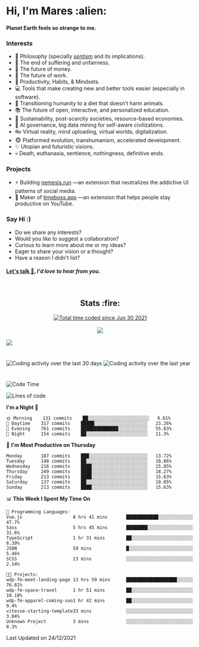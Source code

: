 <h1>Hi, I'm Mares :alien:</h1>

#### Planet Earth feels so strange to me.

### **Interests**

- 🌊 Philosophy (specially [_sentism_][sentismmedium] and its implications).
- 🎯 The end of suffering and unfairness.
- 💸 The future of money.
- 💼 The future of work.
- 🧠 Productivity, Habits, & Mindsets.
- 💻 Tools that make creating new and better tools easier (especially in software).
- 🥗 Transitioning humanity to a diet that doesn't harm animals.
- 📚 The future of open, interactive, and personalized education.
- 🌱 Sustainability, post-scarcity societies, resource-based economies.
- 🤖 AI governance, big data mining for self-aware civilizations.
- 👓 Virtual reality, mind uploading, virtual worlds, digitalization.
- 🐵 Platformed evolution, transhumanism, accelerated development.
- ✨ Utopian and futuristic visions.
- 💀 Death, euthanasia, sentience, nothingness, definitive ends.


### **Projects**

- ⚡ Building [nemesis.run](https://nemesis.run) —an extension that neutralizes the addictive UI patterns of social media.
- 💎 Maker of [timeboss.app](https://timeboss.app) —an extension that helps people stay productive on YouTube.


### **Say Hi :)**

- Do we share any interests?
- Would you like to suggest a collaboration?
- Curious to learn more about me or my ideas?
- Eager to share your vision or a thought?
- Have a reason I didn't list?

#### [Let's talk :wave:.](mailto:mareszhar@gmail.com) _I'd love to hear from you_.

[sentismmedium]: https://medium.com/@mareszhar/born-a-prisoner-a-reflection-about-life-its-struggles-and-a-plan-to-escape-d8566ce9b026

<br>

<h2 align="center">Stats :fire:</h2>

<div align="center">
  <a href="https://wakatime.com/@cfdc0e0d-4860-4b62-9ff0-cb659185525e">
    <img src="https://wakatime.com/badge/user/cfdc0e0d-4860-4b62-9ff0-cb659185525e.svg" alt="Total time coded since Jun 30 2021" />
  </a>
</div>

<br>

<div align="center">
  <img src="https://github-readme-streak-stats.herokuapp.com?user=mareszhar&theme=black-ice&hide_border=true&stroke=FFFFFF15&ring=DF8FFE&fire=DF8FFE&currStreakLabel=DF8FFE&background=1A232A&currStreakNum=86FFAB&dates=B1AAB3FF">
</div>

<!-- Add or remove this: &dates=B1AAB3FF at the end of the streak stats URL if they get bugged and aren't updating -->

<br>

<img src="https://activity-graph.herokuapp.com/graph?username=mareszhar&theme=nord&bg_color=00000000&color=979797&line=DF8FFE&point=00000000&area=true&hide_border=true">

<br>

<h1></h1>

<img src="https://wakatime.com/share/@mares/5df0ff02-9c79-41b4-b540-51dc9c65a57b.svg" alt="Coding activity over the last 30 days" />
<img src="https://wakatime.com/share/@mares/ea89ba71-f374-40af-930c-e0655909fe37.svg" alt="Coding activity over the last year" />

<h1></h1>

<!--START_SECTION:waka-->
![Code Time](http://img.shields.io/badge/Code%20Time-395%20hrs%206%20mins-blue)

![Lines of code](https://img.shields.io/badge/From%20Hello%20World%20I%27ve%20Written-124%20Thousand%20lines%20of%20code-blue)

**I'm a Night 🦉** 

```text
🌞 Morning    131 commits    ██░░░░░░░░░░░░░░░░░░░░░░░   9.61% 
🌆 Daytime    317 commits    █████░░░░░░░░░░░░░░░░░░░░   23.26% 
🌃 Evening    761 commits    ██████████████░░░░░░░░░░░   55.83% 
🌙 Night      154 commits    ██░░░░░░░░░░░░░░░░░░░░░░░   11.3%

```
📅 **I'm Most Productive on Thursday** 

```text
Monday       187 commits    ███░░░░░░░░░░░░░░░░░░░░░░   13.72% 
Tuesday      148 commits    ██░░░░░░░░░░░░░░░░░░░░░░░   10.86% 
Wednesday    216 commits    ████░░░░░░░░░░░░░░░░░░░░░   15.85% 
Thursday     249 commits    ████░░░░░░░░░░░░░░░░░░░░░   18.27% 
Friday       213 commits    ████░░░░░░░░░░░░░░░░░░░░░   15.63% 
Saturday     137 commits    ██░░░░░░░░░░░░░░░░░░░░░░░   10.05% 
Sunday       213 commits    ████░░░░░░░░░░░░░░░░░░░░░   15.63%

```


📊 **This Week I Spent My Time On** 

```text
💬 Programming Languages: 
Vue.js                   8 hrs 41 mins       ████████████░░░░░░░░░░░░░   47.7% 
Sass                     5 hrs 45 mins       ████████░░░░░░░░░░░░░░░░░   31.6% 
TypeScript               1 hr 31 mins        ██░░░░░░░░░░░░░░░░░░░░░░░   8.39% 
JSON                     59 mins             █░░░░░░░░░░░░░░░░░░░░░░░░   5.46% 
SCSS                     23 mins             ░░░░░░░░░░░░░░░░░░░░░░░░░   2.14%

🐱‍💻 Projects: 
wdp-fm-meet-landing-page 13 hrs 59 mins      ███████████████████░░░░░░   76.81% 
wdp-fm-space-travel      1 hr 51 mins        ██░░░░░░░░░░░░░░░░░░░░░░░   10.18% 
wdp-fm-apparel-coming-soo1 hr 42 mins        ██░░░░░░░░░░░░░░░░░░░░░░░   9.4% 
vitesse-starting-template33 mins             ░░░░░░░░░░░░░░░░░░░░░░░░░   3.04% 
Unknown Project          3 mins              ░░░░░░░░░░░░░░░░░░░░░░░░░   0.3%

```


 Last Updated on 24/12/2021
<!--END_SECTION:waka-->
